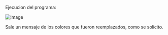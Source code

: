 Ejecucion del programa: 

![image](https://github.com/SaraVargasB/Programacion-Multimedial-INF324/assets/167654454/2f582908-890e-464b-82bd-1f22e7eb24d5)

Sale un mensaje de los colores que fueron reemplazados, como se solicito.

